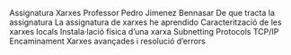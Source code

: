 Assignatura
Xarxes
Professor
Pedro Jimenez Bennasar
De que tracta la assignatura 
La assignatura de xarxes he aprendido
Caracterització de les xarxes locals
Instala·lació física d’una xarxa
Subnetting
Protocols TCP/IP
Encaminament
Xarxes avançades i resolució d’errors